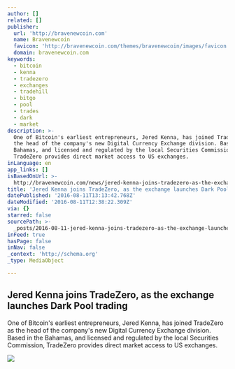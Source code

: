 ```yaml
---
author: []
related: []
publisher:
  url: 'http://bravenewcoin.com'
  name: Bravenewcoin
  favicon: 'http://bravenewcoin.com/themes/bravenewcoin/images/favicon.ico'
  domain: bravenewcoin.com
keywords:
  - bitcoin
  - kenna
  - tradezero
  - exchanges
  - tradehill
  - bitgo
  - pool
  - trades
  - dark
  - market
description: >-
  One of Bitcoin's earliest entrepreneurs, Jered Kenna, has joined TradeZero as
  the head of the company's new Digital Currency Exchange division. Based in the
  Bahamas, and licensed and regulated by the local Securities Commission,
  TradeZero provides direct market access to US exchanges.
inLanguage: en
app_links: []
isBasedOnUrl: >-
  http://bravenewcoin.com/news/jered-kenna-joins-tradezero-as-the-exchange-launches-dark-pool-trading/
title: 'Jered Kenna joins TradeZero, as the exchange launches Dark Pool trading'
datePublished: '2016-08-11T13:13:42.768Z'
dateModified: '2016-08-11T12:38:22.309Z'
via: {}
starred: false
sourcePath: >-
  _posts/2016-08-11-jered-kenna-joins-tradezero-as-the-exchange-launches-dark-p.md
inFeed: true
hasPage: false
inNav: false
_context: 'http://schema.org'
_type: MediaObject

---
```

<article style=""><h1>Jered Kenna joins TradeZero, as the exchange launches Dark Pool trading</h1><p>One of Bitcoin's earliest entrepreneurs, Jered Kenna, has joined TradeZero as the head of the company's new Digital Currency Exchange division. Based in the Bahamas, and licensed and regulated by the local Securities Commission, TradeZero provides direct market access to US exchanges.</p><img src="http://bravenewcoin.com/assets/Uploads/_resampled/CroppedImage400400-trading-platform-Cover.jpg" /></article>